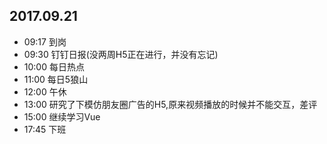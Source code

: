 ## 2017.09.21
* 09:17 到岗
* 09:30 钉钉日报(没两周H5正在进行，并没有忘记)
* 10:00 每日热点
* 11:00 每日5狼山
* 12:00 午休
* 13:00 研究了下模仿朋友圈广告的H5,原来视频播放的时候并不能交互，差评
* 15:00 继续学习Vue
* 17:45 下班
